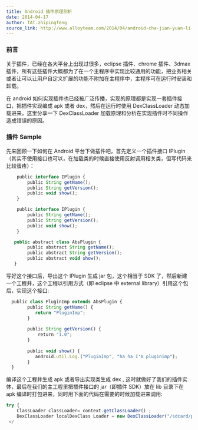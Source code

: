 ```yaml
---
title: Android 插件原理剖析
date: 2014-04-17
author: TAT.zhipingfeng
source_link: http://www.alloyteam.com/2014/04/android-cha-jian-yuan-li-pou-xi/
---
```


<!-- {% raw %} - for jekyll -->

### 前言

关于插件，已经在各大平台上出现过很多，eclipse 插件、chrome 插件、3dmax 插件，所有这些插件大概都为了在一个主程序中实现比较通用的功能，把业务相关或者让可以让用户自定义扩展的功能不附加在主程序中，主程序可在运行时安装和卸载。

在 android 如何实现插件也已经被广泛传播，实现的原理都是实现一套插件接口，把插件实现编成 apk 或者 dex，然后在运行时使用 DexClassLoader 动态加载进来，这里分享一下 DexClassLoader 加载原理和分析在实现插件时不同操作造成错误的原因。

### 插件 Sample

先来回顾一下如何在 Android 平台下做插件吧，首先定义一个插件接口 IPlugin（其实不使用接口也可以，在加载类的时候直接使用反射调用相关类，但写代码来比较蛋疼）：

```javascript
    public interface IPlugin {
        public String getName();
        public String getVersion();
        public void show();
    }
```

```javascript
    public interface IPlugin {
        public String getName();
        public String getVersion();
        public void show();
    }
```

```javascript
   public abstract class AbsPlugin {
        public abstract String getName();
        public abstract String getVersion();
        public abstract void show();
   }
```

写好这个接口后，导出这个 IPlugin 生成 jar 包，这个相当于 SDK 了，然后新建一个工程并，这个工程以引用方式（即 eclipse 中 external library）引用这个包后，实现这个接口:

```javascript
  public class PluginImp extends AbsPlugin {
        public String getName() {
           return "PluginImp";
        }
 
        public String getVersion() {
            return "1.0";
        }
 
        public void show() {
           android.util.Log.("PluginImp", "ha ha I'm pluginimp");
        }
  }
```

编译这个工程并生成 apk 或者导出实现类生成 dex , 这时就做好了我们的插件实体，最后在我们的主工程里把插件接口的 jar（即插件 SDK）放在 lib 目录下在 apk 编译时打包进来，同时用下面的代码在需要的时候加载进来调用:

```javascript
try {    
    ClassLoader classLoader= context.getClassLoader() ; 
    DexClassLoader localDexClass Loader = new DexClassLoader("/sdcard/plugin.apk", dexoutputpath, null ,classLoader) ;  
 </
```


<!-- {% endraw %} - for jekyll -->